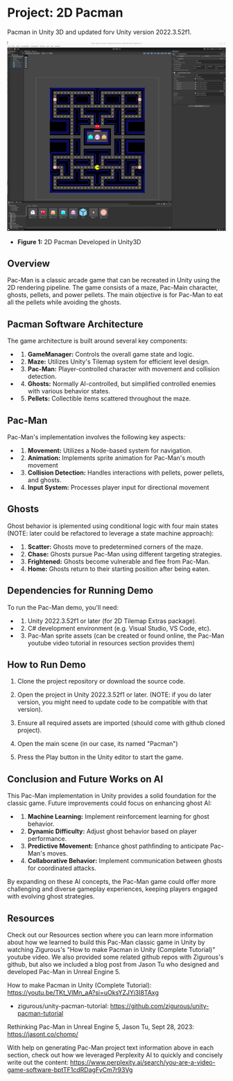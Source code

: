 # Project: 2D Pacman

Pacman in Unity 3D and updated forv Unity version 2022.3.52f1.

![2D Pacman In Unity3D](./images/2d_pacman_unity3d_dec14_2024.png)

- **Figure 1:** 2D Pacman Developed in Unity3D

## Overview

Pac-Man is a classic arcade game that can be recreated in Unity using the 2D rendering pipeline. 
The game consists of a maze, Pac-Main character, ghosts, pellets, and power pellets. 
The main objective is for Pac-Man to eat all the pellets while avoiding the ghosts.

<!-- ## Contents -->

## Pacman Software Architecture

The game architecture is built around several key components:

- 1. **GameManager:** Controls the overall game state and logic.

- 2. **Maze:** Utilizes Unity's Tilemap system for efficient level design.

- 3. **Pac-Man:** Player-controlled character with movement and collision detection.

- 4. **Ghosts:** Normally AI-controlled, but simplified controlled enemies with various behavior states.

- 5. **Pellets:** Collectible items scattered throughout the maze.

## Pac-Man

Pac-Man's implementation involves the following key aspects:

- 1. **Movement:** Utilizes a Node-based system for navigation.

- 2. **Animation:** Implements sprite animation for Pac-Man's mouth movement

- 3. **Collision Detection:** Handles interactions with pellets, power pellets, and ghosts.

- 4. **Input System:** Processes player input for directional movement

## Ghosts

Ghost behavior is iplemented using conditional logic with four main states (NOTE: later could be refactored to leverage a state machine approach):

- 1. **Scatter:** Ghosts move to predetermined corners of the maze.

- 2. **Chase:** Ghosts pursue Pac-Man using different targeting strategies.

- 3. **Frightened:** Ghosts become vulnerable and flee from Pac-Man.

- 4. **Home:** Ghosts return to their starting position after being eaten.

## Dependencies for Running Demo

To run the Pac-Man demo, you'll need:

- 1. Unity 2022.3.52f1 or later (for 2D Tilemap Extras package).

- 2. C# development environment (e.g. Visual Studio, VS Code, etc).

- 3. Pac-Man sprite assets (can be created or found online, the Pac-Man youtube video tutorial in resources section provides them)

## How to Run Demo

1. Clone the project repository or download the source code.

2. Open the project in Unity 2022.3.52f1 or later. (NOTE: if you do later version, you might need to update code to be compatible with that version).

3. Ensure all required assets are imported (should come with github cloned project).

4. Open the main scene (in our case, its named "Pacman")

5. Press the Play button in the Unity editor to start the game.

## Conclusion and Future Works on AI

This Pac-Man implementation in Unity provides a solid foundation for the classic game.
Future improvements could focus on enhancing ghost AI:

- 1. **Machine Learning:** Implement reinforcement learning for ghost behavior.

- 2. **Dynamic Difficulty:** Adjust ghost behavior based on player performance.

- 3. **Predictive Movement:** Enhance ghost pathfinding to anticipate Pac-Man's moves.

- 4. **Collaborative Behavior:** Implement communication between ghosts for coordinated attacks.

By expanding on these AI concepts, the Pac-Man game could offer more challenging and diverse gameplay experiences, keeping players engaged with evolving ghost strategies.

## Resources

Check out our Resources section where you can learn more information about how we learned to build this Pac-Man classic game in Unity by watching Zigurous's "How to make Pacman in Unity (Complete Tutorial)" youtube video. We also provided some related github repos with Zigurous's github, but also we included a blog post from Jason Tu who designed and developed Pac-Man in Unreal Engine 5.

How to make Pacman in Unity (Complete Tutorial): https://youtu.be/TKt_VlMn_aA?si=uOksYZJYi3I8TAxg

- zigurous/unity-pacman-tutorial: https://github.com/zigurous/unity-pacman-tutorial

Rethinking Pac-Man in Unreal Engine 5, Jason Tu, Sept 28, 2023: https://jasont.co/chomp/

With help on generating Pac-Man project text information above in each section, check out how we leveraged Perplexity AI to quickly and concisely write out the content: https://www.perplexity.ai/search/you-are-a-video-game-software-bptTF1cdRDagFyCm7r93Vg
